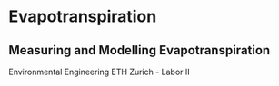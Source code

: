 # Evapotranspiration
## Measuring and Modelling Evapotranspiration
Environmental Engineering ETH Zurich - Labor II